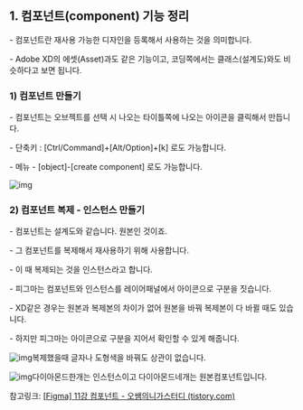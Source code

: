 ## **1. 컴포넌트(component) 기능 정리**

\- 컴포넌트란 재사용 가능한 디자인을 등록해서 사용하는 것을 의미합니다. 

\- Adobe XD의 에셋(Asset)과도 같은 기능이고, 코딩쪽에서는 클래스(설계도)와도 비슷하다고 보면 됩니다.

 

 

### **1) 컴포넌트 만들기**

\- 컴포넌트는 오브젝트를 선택 시 나오는 타이틀쪽에 나오는 아이콘을 클릭해서 만듭니다.

\- 단축키 : [Ctrl/Command]+[Alt/Option]+[k] 로도 가능합니다.

\- 메뉴 - [object]-[create component] 로도 가능합니다.



![img](https://blog.kakaocdn.net/dn/czgVEb/btrBGAjZT0F/UtMQZ4a775kXQfW4GNoGN1/img.gif)



 

 

 

 

 

### **2) 컴포넌트 복제 - 인스턴스 만들기**

\- 컴포넌트는 설계도와 같습니다. 원본인 것이죠.

\- 그 컴포넌트를 복제해서 재사용하기 위해 사용합니다. 

\- 이 때 복제되는 것을 인스턴스라고 합니다.

\- 피그마는 컴포넌트와 인스턴스를 레이어패널에서 아이콘으로 구분을 짓습니다.

\- XD같은 경우는 원본과 복제본의 차이가 없어 원본을 바꿔 복제본이 다 바뀔 때도 있습니다.

\- 하지만 피그마는 아이콘으로 구분을 지어서 확인할 수 있게 해줍니다.



![img](https://blog.kakaocdn.net/dn/yBqXw/btrBFX7LLrZ/IwXYIu3JWkgipAseIsiJZ1/img.gif)복제했을때 글자나 도형색을 바꿔도 상관이 없습니다.

![img](https://blog.kakaocdn.net/dn/cRaZkG/btrBFYZWZDG/U8z5gKfAWyS3KuRUkPrcHk/img.png)다이아몬드한개는 인스턴스이고 다이아몬드네개는 원본컴포넌트입니다.





참고링크: [[Figma\] 11강 컴포넌트 - 오쌤의니가스터디 (tistory.com)](https://ossam5.tistory.com/286)